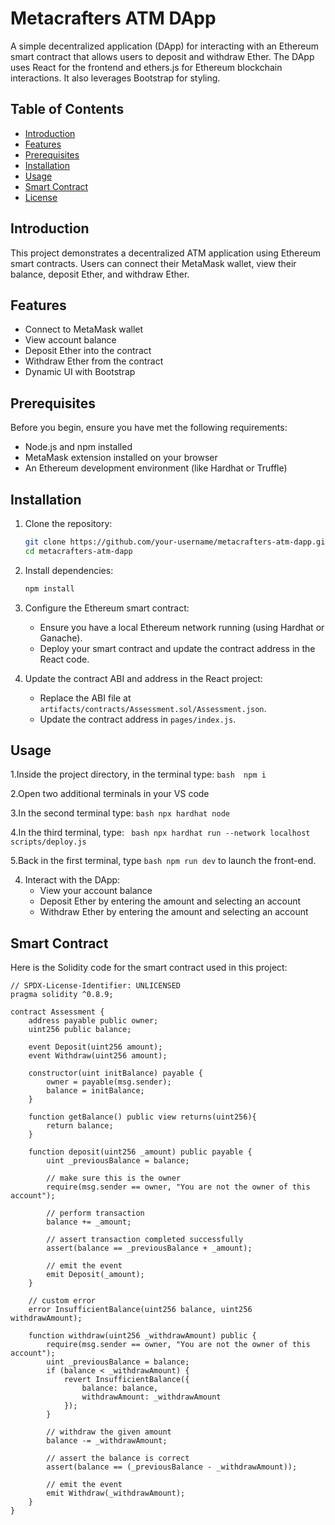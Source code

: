 # Metacrafters ATM DApp

A simple decentralized application (DApp) for interacting with an Ethereum smart contract that allows users to deposit and withdraw Ether. The DApp uses React for the frontend and ethers.js for Ethereum blockchain interactions. It also leverages Bootstrap for styling.

## Table of Contents

- [Introduction](#introduction)
- [Features](#features)
- [Prerequisites](#prerequisites)
- [Installation](#installation)
- [Usage](#usage)
- [Smart Contract](#smart-contract)
- [License](#license)

## Introduction

This project demonstrates a decentralized ATM application using Ethereum smart contracts. Users can connect their MetaMask wallet, view their balance, deposit Ether, and withdraw Ether.

## Features

- Connect to MetaMask wallet
- View account balance
- Deposit Ether into the contract
- Withdraw Ether from the contract
- Dynamic UI with Bootstrap

## Prerequisites

Before you begin, ensure you have met the following requirements:

- Node.js and npm installed
- MetaMask extension installed on your browser
- An Ethereum development environment (like Hardhat or Truffle)

## Installation

1. Clone the repository:

    ```bash
    git clone https://github.com/your-username/metacrafters-atm-dapp.git
    cd metacrafters-atm-dapp
    ```

2. Install dependencies:

    ```bash
    npm install
    ```

3. Configure the Ethereum smart contract:

    - Ensure you have a local Ethereum network running (using Hardhat or Ganache).
    - Deploy your smart contract and update the contract address in the React code.

4. Update the contract ABI and address in the React project:

    - Replace the ABI file at `artifacts/contracts/Assessment.sol/Assessment.json`.
    - Update the contract address in `pages/index.js`.

## Usage
1.Inside the project directory, in the terminal type: ```bash 
                                                        npm i```

2.Open two additional terminals in your VS code

3.In the second terminal type: ```bash
                        npx hardhat node```

4.In the third terminal, type: ``` bash npx hardhat run --network localhost scripts/deploy.js```

5.Back in the first terminal, type ```bash
                npm run dev```
to launch the front-end.

4. Interact with the DApp:
    - View your account balance
    - Deposit Ether by entering the amount and selecting an account
    - Withdraw Ether by entering the amount and selecting an account

## Smart Contract

Here is the Solidity code for the smart contract used in this project:

```solidity
// SPDX-License-Identifier: UNLICENSED
pragma solidity ^0.8.9;

contract Assessment {
    address payable public owner;
    uint256 public balance;

    event Deposit(uint256 amount);
    event Withdraw(uint256 amount);

    constructor(uint initBalance) payable {
        owner = payable(msg.sender);
        balance = initBalance;
    }

    function getBalance() public view returns(uint256){
        return balance;
    }

    function deposit(uint256 _amount) public payable {
        uint _previousBalance = balance;

        // make sure this is the owner
        require(msg.sender == owner, "You are not the owner of this account");

        // perform transaction
        balance += _amount;

        // assert transaction completed successfully
        assert(balance == _previousBalance + _amount);

        // emit the event
        emit Deposit(_amount);
    }

    // custom error
    error InsufficientBalance(uint256 balance, uint256 withdrawAmount);

    function withdraw(uint256 _withdrawAmount) public {
        require(msg.sender == owner, "You are not the owner of this account");
        uint _previousBalance = balance;
        if (balance < _withdrawAmount) {
            revert InsufficientBalance({
                balance: balance,
                withdrawAmount: _withdrawAmount
            });
        }

        // withdraw the given amount
        balance -= _withdrawAmount;

        // assert the balance is correct
        assert(balance == (_previousBalance - _withdrawAmount));

        // emit the event
        emit Withdraw(_withdrawAmount);
    }
}

